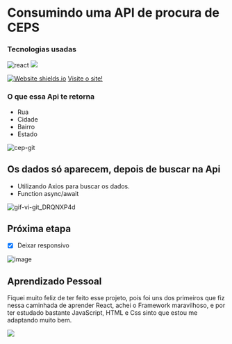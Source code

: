 # Consumindo uma API de procura de CEPS

### Tecnologias usadas
![react](https://user-images.githubusercontent.com/77819811/155426958-45311ff2-b3f6-4502-95dd-b07f6f8afe31.png)
<img src="https://img.shields.io/badge/CSS3-1572B6?style=for-the-badge&logo=css3&logoColor=white"/>

[![Website shields.io](https://img.shields.io/website-up-down-green-red/http/shields.io.svg)](http://shields.io/)
 <a href='https://react-api-cep.vercel.app/'>Visite o site!<a>
### O que essa Api te retorna

* Rua
* Cidade
* Bairro
* Estado

![cep-git](https://user-images.githubusercontent.com/77819811/152691256-cdfc020a-92b2-497d-9509-924cbb505d29.png)

## Os dados só aparecem, depois de buscar na Api 

* Utilizando Axios para buscar os dados.
* Function async/await

![gif-vi-git_DRQNXP4d](https://user-images.githubusercontent.com/77819811/152691903-070208f7-9323-4f87-96fd-1b87f71cf8b2.gif)

## Próxima etapa

- [x] Deixar responsivo

![image](https://user-images.githubusercontent.com/77819811/155461817-646b523a-0c89-4704-954d-ffe55dfd9493.png)


## Aprendizado Pessoal

Fiquei muito feliz de ter feito esse projeto, pois foi uns dos primeiros que fiz nessa caminhada de aprender React, achei o Framework maravilhoso, e por ter estudado bastante JavaScript, HTML e Css sinto que estou me adaptando muito bem.

<a href="https://www.linkedin.com/in/mayk-gomes-11b86222b/"><img src="https://img.shields.io/badge/LinkedIn-0077B5?style=for-the-badge&logo=linkedin&logoColor=white"/><a/>
